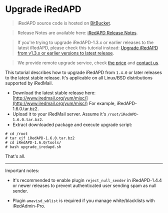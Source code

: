 # Upgrade iRedAPD

> iRedAPD source code is hosted on [BitBucket](https://bitbucket.org/zhb/iredapd/).

> Release Notes are available here: [iRedAPD Release Notes](./iredapd.releases.html).

> If you're trying to upgrade iRedAPD-1.3.x or earlier releases to the latest
> iRedAPD, please check this tutorial instead: 
> [Upgrade iRedAPD from v1.3.x or earlier versions to latest release](./upgrade.old.iredapd.html).

> We provide remote upgrade service, check [the price](../support.html) and [contact us](../contact.html).

This tutorial describes how to upgrade iRedAPD from `1.4.0` or later releases
to the latest stable release. It's applicable on all Linux/BSD distributions
supported by iRedMail.

* Download the latest stable release here: [http://www.iredmail.org/yum/misc/](http://www.iredmail.org/yum/misc/)
  For example, iRedAPD-1.6.0.tar.bz2.
* Upload it to your iRedMail server. Assume it's `/root/iRedAPD-1.6.0.tar.bz2`.
* Extract downloaded package and execute upgrade script:

```
# cd /root
# tar xjf iRedAPD-1.6.0.tar.bz2
# cd iRedAPD-1.6.0/tools/
# bash upgrade_iredapd.sh
```

That's all.

----

Important notes:

* It's recommended to enable plugin `reject_null_sender` in iRedAPD-1.4.4 or
  newer releases to prevent authenticated user sending spam as null sender.

* Plugin `amavisd_wblist` is required if you manage white/blacklists with
  iRedAdmin-Pro.
